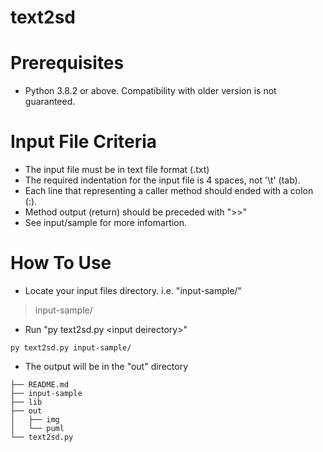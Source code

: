 # text2sd

# Prerequisites
- Python 3.8.2 or above. Compatibility with older version is not guaranteed.

# Input File Criteria
- The input file must be in text file format (.txt)
- The required indentation for the input file is 4 spaces, not '\t' (tab).
- Each line that representing a caller method should ended with a colon (:).
- Method output (return) should be preceded with ">>"
- See input/sample for more infomartion.

# How To Use
- Locate your input files directory. i.e. "input-sample/"
> input-sample/
- Run "py text2sd.py \<input deirectory>"
```
py text2sd.py input-sample/
```
- The output will be in the "out" directory
```.
├── README.md
├── input-sample
├── lib
├── out
│   ├── img
│   └── puml
└── text2sd.py
```
